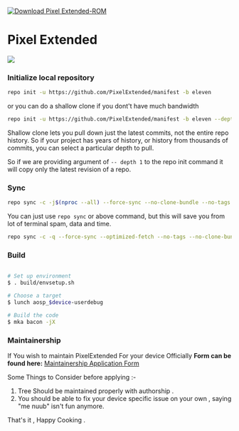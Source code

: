  [![Download Pixel Extended-ROM](https://img.shields.io/sourceforge/dm/pixelextended.svg)](https://sourceforge.net/projects/pixelextended/files/latest/download)

# Pixel Extended #
<img src="https://imgur.com/likQDEZ.png">

### Initialize local repository ###

```bash
repo init -u https://github.com/PixelExtended/manifest -b eleven
```
 or you can do a shallow clone if you dont't have much bandwidth
```bash
repo init -u https://github.com/PixelExtended/manifest -b eleven --depth=1
```
Shallow clone lets you pull down just the latest commits, not the entire repo history. So if your project has years of history, or history from thousands of commits, you can select a particular depth to pull.

So if we are providing argument of `-- depth 1` to the repo init command it will copy only the latest revision of a repo.

### Sync ###

```bash
repo sync -c -j$(nproc --all) --force-sync --no-clone-bundle --no-tags
```
You can just use `repo sync` or above command, but this will save you from lot of terminal spam, data and time.
```bash
repo sync -c -q --force-sync --optimized-fetch --no-tags --no-clone-bundle --prune -j$(nproc --all)
```

### Build ###

```bash

# Set up environment
$ . build/envsetup.sh

# Choose a target
$ lunch aosp_$device-userdebug

# Build the code
$ mka bacon -jX
```
### Maintainership ###

If You wish to maintain PixelExtended For your device Officially **Form can be found here:** [Maintainership Application Form](https://docs.google.com/forms/d/e/1FAIpQLScLH2gdeB6FzkOXTrYbBdzReLGgNiD5GiYrMesHLFt8SFDMlw/viewform)

Some Things to Consider before applying :- 

1. Tree Should be maintained properly with authorship .
2. You should be able to fix your device specific issue on your own , saying "me nuub" isn't fun anymore.

That's it , Happy Cooking .
